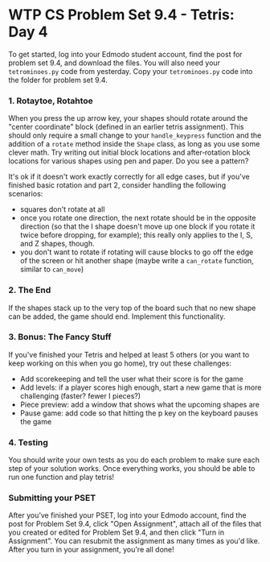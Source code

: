 # WTP CS Problem Set 9.4 - Tetris: Day 4

To get started, log into your Edmodo student account, find the post for problem set 9.4, and download the files. You will also need your `tetrominoes.py` code from yesterday. Copy your `tetrominoes.py` code into the folder for problem set 9.4.

### 1. Rotaytoe, Rotahtoe
When  you  press  the  up  arrow  key,  your  shapes  should  rotate  around  the  "center  coordinate"  block  (defined  in  an earlier  tetris  assignment).  This  should  only  require  a  small  change  to  your  `handle_keypress`  function  and  the  addition of  a  `rotate`  method  inside  the  `Shape` class,  as  long  as  you  use  some  clever  math.  Try  writing  out  initial  block locations  and  after‑rotation  block  locations  for  various  shapes  using  pen  and  paper.  Do  you  see  a  pattern? 

It's  ok  if  it  doesn't  work  exactly  correctly  for  all  edge  cases,  but  if  you've  finished  basic  rotation  and  part  2,  consider handling  the  following  scenarios:

  * squares  don't  rotate  at  all
  * once  you  rotate  one  direction,  the  next  rotate  should  be  in  the  opposite  direction  (so  that  the  I  shape  doesn't move  up  one  block  if  you  rotate  it  twice  before  dropping,  for  example);  this  really  only  applies  to  the  I,  S,  and  Z shapes,  though.
  * you  don't  want  to  rotate  if  rotating  will  cause  blocks  to  go  off  the  edge  of  the  screen  or  hit  another  shape  (maybe write  a  `can_rotate`  function,  similar  to  `can_move`)
 
### 2. The End
If  the  shapes  stack  up  to  the  very  top  of  the  board  such  that  no  new  shape  can  be  added,  the  game  should  end. Implement  this  functionality.
 
### 3. Bonus: The Fancy Stuff
If  you've  finished  your  Tetris  and  helped  at  least  5  others  (or  you  want  to  keep  working  on  this  when  you  go  home), try  out  these  challenges:

  * Add  scorekeeping  and  tell  the  user  what  their  score  is  for  the  game
  * Add  levels:  if  a  player  scores  high  enough,  start  a  new  game  that  is  more  challenging  (faster?  fewer  I  pieces?)
  * Piece  preview:  add  a  window  that  shows  what  the  upcoming  shapes  are
  * Pause  game:  add  code  so  that  hitting  the  p  key  on  the  keyboard  pauses  the  game
  
### 4. Testing
You  should  write  your  own  tests  as  you  do  each  problem  to  make  sure  each  step  of  your  solution  works.  Once everything  works,  you  should  be  able  to  run  one  function  and  play  tetris!

### Submitting your PSET
After you’ve finished your PSET, log into your Edmodo account, find the post for Problem Set 9.4, click "Open Assignment", attach all of the files that you created or edited for Problem Set 9.4, and then click "Turn in Assignment". You can resubmit the assignment as many times as you'd like. After you turn in your assignment, you're all done!
